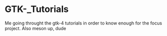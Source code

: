# GTK-\_Tutorials
Me going throught the gtk-4 tutorials in order to know enough for the focus project. Also meson up, dude
